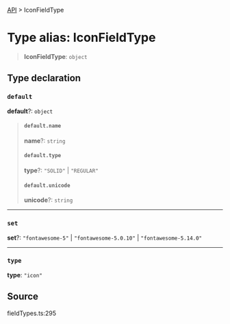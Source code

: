 [API](../index.md) > IconFieldType

# Type alias: IconFieldType

> **IconFieldType**: `object`

## Type declaration

### `default`

**default**?: `object`

> #### `default.name`
>
> **name**?: `string`
>
> #### `default.type`
>
> **type**?: `"SOLID"` \| `"REGULAR"`
>
> #### `default.unicode`
>
> **unicode**?: `string`
>
>

***

### `set`

**set**?: `"fontawesome-5"` \| `"fontawesome-5.0.10"` \| `"fontawesome-5.14.0"`

***

### `type`

**type**: `"icon"`

## Source

fieldTypes.ts:295
